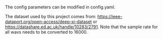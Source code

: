 The config parameters can be modified in config.yaml.


The dataset used by this project comes from: https://ieee-dataport.org/open-access/deep-xi-dataset or https://datashare.ed.ac.uk/handle/10283/2791. Note that the sample rate for all wavs needs to be converted to 16000.